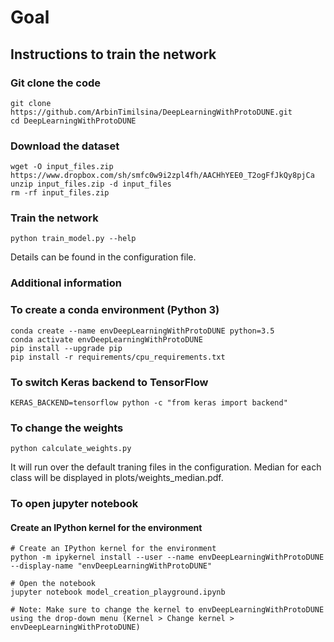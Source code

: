 # Goal


## Instructions to train the network

### Git clone the code
```
git clone https://github.com/ArbinTimilsina/DeepLearningWithProtoDUNE.git
cd DeepLearningWithProtoDUNE
```

### Download the dataset
```
wget -O input_files.zip https://www.dropbox.com/sh/smfc0w9i2zpl4fh/AACHhYEE0_T2ogFfJkQy8pjCa
unzip input_files.zip -d input_files
rm -rf input_files.zip
```

### Train the network
```
python train_model.py --help
```
Details can be found in the configuration file.


### Additional information
### To create a conda environment (Python 3)
```
conda create --name envDeepLearningWithProtoDUNE python=3.5
conda activate envDeepLearningWithProtoDUNE
pip install --upgrade pip
pip install -r requirements/cpu_requirements.txt
```

### To switch Keras backend to TensorFlow
```
KERAS_BACKEND=tensorflow python -c "from keras import backend"
```

### To change the weights
```
python calculate_weights.py 
```
It will run over the default traning files in the configuration. Median for each class will be displayed in plots/weights_median.pdf.


### To open jupyter notebook
#### Create an IPython kernel for the environment
```
# Create an IPython kernel for the environment
python -m ipykernel install --user --name envDeepLearningWithProtoDUNE --display-name "envDeepLearningWithProtoDUNE"
```

```
# Open the notebook
jupyter notebook model_creation_playground.ipynb

# Note: Make sure to change the kernel to envDeepLearningWithProtoDUNE using the drop-down menu (Kernel > Change kernel > envDeepLearningWithProtoDUNE)
```